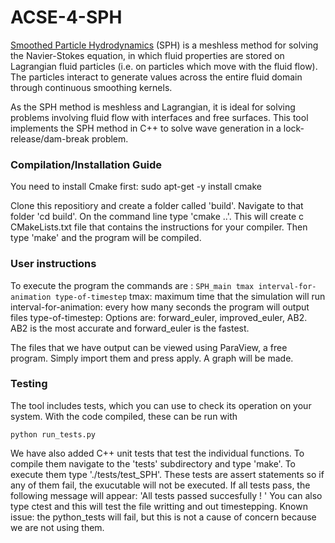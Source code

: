 # ACSE-4-SPH

[Smoothed Particle Hydrodynamics](https://en.wikipedia.org/wiki/Smoothed-particle_hydrodynamics) (SPH) is a meshless
method for solving the Navier-Stokes equation, in which fluid properties are stored on Lagrangian fluid particles (i.e. on
particles which move with the fluid flow). The particles interact to generate values across the entire fluid domain through
continuous smoothing kernels. 

As the SPH method is meshless and Lagrangian, it is ideal for solving problems involving fluid flow with interfaces and free 
surfaces. This tool implements the SPH method in C++ to solve wave generation in a lock-release/dam-break problem.

### Compilation/Installation Guide

You need to install Cmake first:
    sudo apt-get -y install cmake

Clone this repositiory and create a folder called 'build'. Navigate to that folder 'cd build'. On the command line type 'cmake ..'. This will create c CMakeLists.txt file that contains the instructions for your compiler. 
Then type 'make' and the program will be compiled.


### User instructions

To execute the program the commands are : 
    ```
    SPH_main tmax interval-for-animation type-of-timestep
    ```
tmax: maximum time that the simulation will run 
interval-for-animation: every how many seconds the program will output files
type-of-timestep: Options are: forward_euler, improved_euler, AB2. 
AB2 is the most accurate and forward_euler is the fastest.

The files that we have output can be viewed using ParaView, a free program. Simply import them and press apply. A graph will be made.


### Testing

The tool includes tests, which you can use to check its operation on your system. With the code compiled, these can be run 
with

```
python run_tests.py
```
We have also added C++ unit tests that test the individual functions. To compile them navigate to the 'tests' subdirectory and type 'make'.
To execute them type './tests/test_SPH'. These tests are assert statements so if any of them fail, the exucutable will not be executed.
If all tests pass,  the following message will appear: 'All tests passed succesfully ! '
You can also type ctest and this will test the file writting and out timestepping.
Known issue: the python_tests will fail, but this is not a cause of concern because we are not using them.
